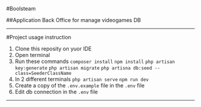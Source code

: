 #Boolsteam

##Application Back Office for manage videogames DB

---

#Project usage instruction

1. Clone this reposity on yuor IDE 
2. Open terminal
3. Run these commands
    `composer install`
    `npm install`
    `php artisan key:generate`
    `php artisan migrate`
    `php artisna db:seed --class=SeederClassName`
4. In 2 different terminals
    `php artisan serve`
    `npm run dev`
5. Create a copy of the `.env.example` file in the `.env` file
6. Edit db connection in the `.env` file 

---
